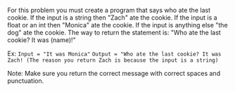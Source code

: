 For this problem you must create a program that says who ate the last cookie. If the input is a string then "Zach" ate the cookie. If the input is a float or an int then "Monica" ate the cookie. If the input is anything else "the dog" ate the cookie. The way to return the statement is: "Who ate the last cookie? It was (name)!"

Ex:
  `Input = "It was Monica"`
  `Output = "Who ate the last cookie? It was Zach! (The reason you return Zach is because the input is a string)`

Note: Make sure you return the correct message with correct spaces and punctuation.
